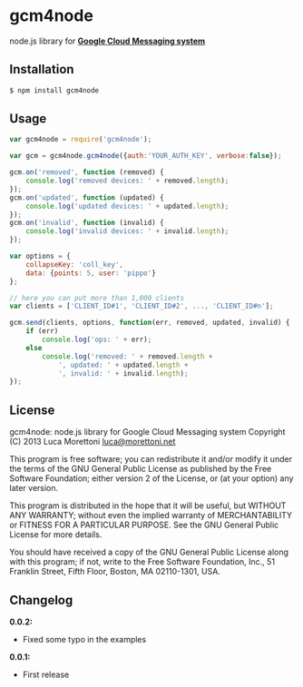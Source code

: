 gcm4node
========

node.js library for [**Google Cloud Messaging system**](http://developer.android.com/guide/google/gcm/index.html)

## Installation
```bash
$ npm install gcm4node
```

## Usage

```js
var gcm4node = require('gcm4node');

var gcm = gcm4node.gcm4node({auth:'YOUR_AUTH_KEY', verbose:false});

gcm.on('removed', function (removed) {
    console.log('removed devices: ' + removed.length);
});
gcm.on('updated', function (updated) {
    console.log('updated devices: ' + updated.length);
});
gcm.on('invalid', function (invalid) {
    console.log('invalid devices: ' + invalid.length);
});

var options = {
    collapseKey: 'coll_key',
    data: {points: 5, user: 'pippo'}
};

// here you can put more than 1,000 clients
var clients = ['CLIENT_ID#1', 'CLIENT_ID#2', ..., 'CLIENT_ID#n'];

gcm.send(clients, options, function(err, removed, updated, invalid) {
    if (err)
        console.log('ops: ' + err);
    else
        console.log('removed: ' + removed.length +
            ', updated: ' + updated.length +
            ', invalid: ' + invalid.length);
});
```

## License

gcm4node: node.js library for Google Cloud Messaging system
Copyright (C) 2013  Luca Morettoni <luca@morettoni.net>

This program is free software; you can redistribute it and/or
modify it under the terms of the GNU General Public License
as published by the Free Software Foundation; either version 2
of the License, or (at your option) any later version.

This program is distributed in the hope that it will be useful,
but WITHOUT ANY WARRANTY; without even the implied warranty of
MERCHANTABILITY or FITNESS FOR A PARTICULAR PURPOSE.  See the
GNU General Public License for more details.
 
You should have received a copy of the GNU General Public License
along with this program; if not, write to the Free Software
Foundation, Inc., 51 Franklin Street, Fifth Floor, Boston, MA  02110-1301, USA.


## Changelog
**0.0.2:**
  * Fixed some typo in the examples

**0.0.1:**
 * First release
